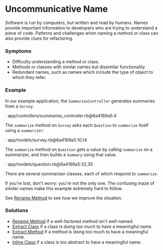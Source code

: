 # Uncommunicative Name

Software is run by computers, but written and read by humans. Names provide
important information to developers who are trying to understand a piece of
code. Patterns and challenges when naming a method or class can also provide
clues for refactoring.

### Symptoms

* Difficulty understanding a method or class.
* Methods or classes with similar names but dissimilar functionality.
* Redundant names, such as names which include the type of object to which they
  refer.

### Example

In our example application, the `SummariesController` generates summaries from a
`Survey`:

` app/controllers/summaries_controller.rb@6a4169a5:4

The `summarize` method on `Survey` asks each `Question` to `summarize` itself
using a `summarizer`:

` app/models/survey.rb@6a4169a5:10,14

The `summarize` method on `Question` gets a value by calling `summarize` on a
summarizer, and then builds a `Summary` using that value.

` app/models/question.rb@6a4169a5:32,35

There are several summarizer classes, each of which respond to `summarize`.

If you're lost, don't worry: you're not the only one. The confusing maze of
similar names make this example extremely hard to follow.

See [Rename Method](#rename-method) to see how we improve the situation.

### Solutions

* [Rename Method](#rename-method) if a well-factored method isn't well-named.
* [Extract Class](#extract-class) if a class is doing too much to have a
  meaningful name.
* [Extract Method](#extract-method) if a method is doing too much to have a
  meaningful name.
* [Inline Class](#inline-class) if a class is too abstract to have a meaningful
  name.
